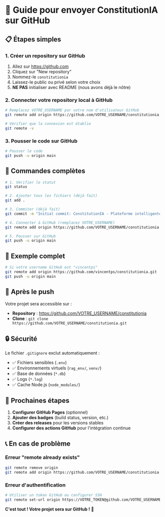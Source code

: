 # 🚀 Guide pour envoyer ConstitutionIA sur GitHub

## 📋 Étapes simples

### 1. Créer un repository sur GitHub
1. Allez sur https://github.com
2. Cliquez sur "New repository"
3. Nommez-le `constitutionia`
4. Laissez-le public ou privé selon votre choix
5. **NE PAS** initialiser avec README (nous avons déjà le nôtre)

### 2. Connecter votre repository local à GitHub
```bash
# Remplacez VOTRE_USERNAME par votre nom d'utilisateur GitHub
git remote add origin https://github.com/VOTRE_USERNAME/constitutionia.git

# Vérifier que la connexion est établie
git remote -v
```

### 3. Pousser le code sur GitHub
```bash
# Pousser le code
git push -u origin main
```

## 🔧 Commandes complètes

```bash
# 1. Vérifier le statut
git status

# 2. Ajouter tous les fichiers (déjà fait)
git add .

# 3. Commiter (déjà fait)
git commit -m "Initial commit: ConstitutionIA - Plateforme intelligente de la Constitution guinéenne"

# 4. Connecter à GitHub (remplacez VOTRE_USERNAME)
git remote add origin https://github.com/VOTRE_USERNAME/constitutionia.git

# 5. Pousser sur GitHub
git push -u origin main
```

## 🎯 Exemple complet

```bash
# Si votre username GitHub est "vincentps"
git remote add origin https://github.com/vincentps/constitutionia.git
git push -u origin main
```

## 📝 Après le push

Votre projet sera accessible sur :
- **Repository** : https://github.com/VOTRE_USERNAME/constitutionia
- **Clone** : `git clone https://github.com/VOTRE_USERNAME/constitutionia.git`

## 🔒 Sécurité

Le fichier `.gitignore` exclut automatiquement :
- ✅ Fichiers sensibles (`.env`)
- ✅ Environnements virtuels (`rag_env/`, `venv/`)
- ✅ Base de données (`*.db`)
- ✅ Logs (`*.log`)
- ✅ Cache Node.js (`node_modules/`)

## 🚀 Prochaines étapes

1. **Configurer GitHub Pages** (optionnel)
2. **Ajouter des badges** (build status, version, etc.)
3. **Créer des releases** pour les versions stables
4. **Configurer des actions GitHub** pour l'intégration continue

## 📞 En cas de problème

### Erreur "remote already exists"
```bash
git remote remove origin
git remote add origin https://github.com/VOTRE_USERNAME/constitutionia.git
```

### Erreur d'authentification
```bash
# Utiliser un token GitHub ou configurer SSH
git remote set-url origin https://VOTRE_TOKEN@github.com/VOTRE_USERNAME/constitutionia.git
```

**C'est tout ! Votre projet sera sur GitHub !** 🎉 